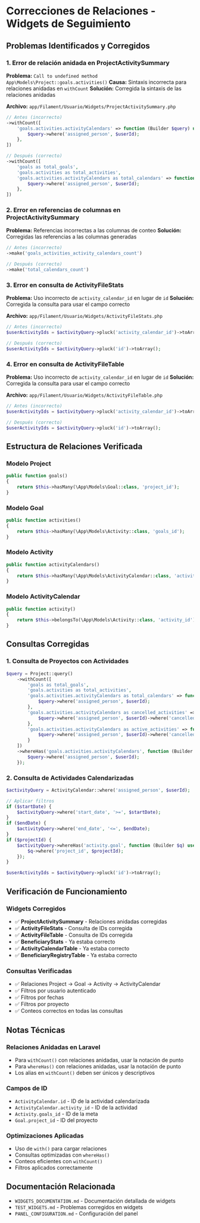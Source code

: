 # Correcciones de Relaciones - Widgets de Seguimiento

## Problemas Identificados y Corregidos

### 1. Error de relación anidada en ProjectActivitySummary

**Problema:** `Call to undefined method App\Models\Project::goals.activities()`
**Causa:** Sintaxis incorrecta para relaciones anidadas en `withCount`
**Solución:** Corregida la sintaxis de las relaciones anidadas

**Archivo:** `app/Filament/Usuario/Widgets/ProjectActivitySummary.php`

```php
// Antes (incorrecto)
->withCount([
    'goals.activities.activityCalendars' => function (Builder $query) use ($userId) {
        $query->where('assigned_person', $userId);
    },
])

// Después (correcto)
->withCount([
    'goals as total_goals',
    'goals.activities as total_activities',
    'goals.activities.activityCalendars as total_calendars' => function (Builder $query) use ($userId) {
        $query->where('assigned_person', $userId);
    },
])
```

### 2. Error en referencias de columnas en ProjectActivitySummary

**Problema:** Referencias incorrectas a las columnas de conteo
**Solución:** Corregidas las referencias a las columnas generadas

```php
// Antes (incorrecto)
->make('goals_activities_activity_calendars_count')

// Después (correcto)
->make('total_calendars_count')
```

### 3. Error en consulta de ActivityFileStats

**Problema:** Uso incorrecto de `activity_calendar_id` en lugar de `id`
**Solución:** Corregida la consulta para usar el campo correcto

**Archivo:** `app/Filament/Usuario/Widgets/ActivityFileStats.php`

```php
// Antes (incorrecto)
$userActivityIds = $activityQuery->pluck('activity_calendar_id')->toArray();

// Después (correcto)
$userActivityIds = $activityQuery->pluck('id')->toArray();
```

### 4. Error en consulta de ActivityFileTable

**Problema:** Uso incorrecto de `activity_calendar_id` en lugar de `id`
**Solución:** Corregida la consulta para usar el campo correcto

**Archivo:** `app/Filament/Usuario/Widgets/ActivityFileTable.php`

```php
// Antes (incorrecto)
$userActivityIds = $activityQuery->pluck('activity_calendar_id')->toArray();

// Después (correcto)
$userActivityIds = $activityQuery->pluck('id')->toArray();
```

## Estructura de Relaciones Verificada

### Modelo Project

```php
public function goals()
{
    return $this->hasMany(\App\Models\Goal::class, 'project_id');
}
```

### Modelo Goal

```php
public function activities()
{
    return $this->hasMany(\App\Models\Activity::class, 'goals_id');
}
```

### Modelo Activity

```php
public function activityCalendars()
{
    return $this->hasMany(\App\Models\ActivityCalendar::class, 'activity_id');
}
```

### Modelo ActivityCalendar

```php
public function activity()
{
    return $this->belongsTo(\App\Models\Activity::class, 'activity_id');
}
```

## Consultas Corregidas

### 1. Consulta de Proyectos con Actividades

```php
$query = Project::query()
    ->withCount([
        'goals as total_goals',
        'goals.activities as total_activities',
        'goals.activities.activityCalendars as total_calendars' => function (Builder $query) use ($userId) {
            $query->where('assigned_person', $userId);
        },
        'goals.activities.activityCalendars as cancelled_activities' => function (Builder $query) use ($userId) {
            $query->where('assigned_person', $userId)->where('cancelled', 1);
        },
        'goals.activities.activityCalendars as active_activities' => function (Builder $query) use ($userId) {
            $query->where('assigned_person', $userId)->where('cancelled', 0);
        }
    ])
    ->whereHas('goals.activities.activityCalendars', function (Builder $query) use ($userId) {
        $query->where('assigned_person', $userId);
    });
```

### 2. Consulta de Actividades Calendarizadas

```php
$activityQuery = ActivityCalendar::where('assigned_person', $userId);

// Aplicar filtros
if ($startDate) {
    $activityQuery->where('start_date', '>=', $startDate);
}
if ($endDate) {
    $activityQuery->where('end_date', '<=', $endDate);
}
if ($projectId) {
    $activityQuery->whereHas('activity.goal', function (Builder $q) use ($projectId) {
        $q->where('project_id', $projectId);
    });
}

$userActivityIds = $activityQuery->pluck('id')->toArray();
```

## Verificación de Funcionamiento

### Widgets Corregidos

-   ✅ **ProjectActivitySummary** - Relaciones anidadas corregidas
-   ✅ **ActivityFileStats** - Consulta de IDs corregida
-   ✅ **ActivityFileTable** - Consulta de IDs corregida
-   ✅ **BeneficiaryStats** - Ya estaba correcto
-   ✅ **ActivityCalendarTable** - Ya estaba correcto
-   ✅ **BeneficiaryRegistryTable** - Ya estaba correcto

### Consultas Verificadas

-   ✅ Relaciones Project → Goal → Activity → ActivityCalendar
-   ✅ Filtros por usuario autenticado
-   ✅ Filtros por fechas
-   ✅ Filtros por proyecto
-   ✅ Conteos correctos en todas las consultas

## Notas Técnicas

### Relaciones Anidadas en Laravel

-   Para `withCount()` con relaciones anidadas, usar la notación de punto
-   Para `whereHas()` con relaciones anidadas, usar la notación de punto
-   Los alias en `withCount()` deben ser únicos y descriptivos

### Campos de ID

-   `ActivityCalendar.id` - ID de la actividad calendarizada
-   `ActivityCalendar.activity_id` - ID de la actividad
-   `Activity.goals_id` - ID de la meta
-   `Goal.project_id` - ID del proyecto

### Optimizaciones Aplicadas

-   Uso de `with()` para cargar relaciones
-   Consultas optimizadas con `whereHas()`
-   Conteos eficientes con `withCount()`
-   Filtros aplicados correctamente

## Documentación Relacionada

-   `WIDGETS_DOCUMENTATION.md` - Documentación detallada de widgets
-   `TEST_WIDGETS.md` - Problemas corregidos en widgets
-   `PANEL_CONFIGURATION.md` - Configuración del panel
